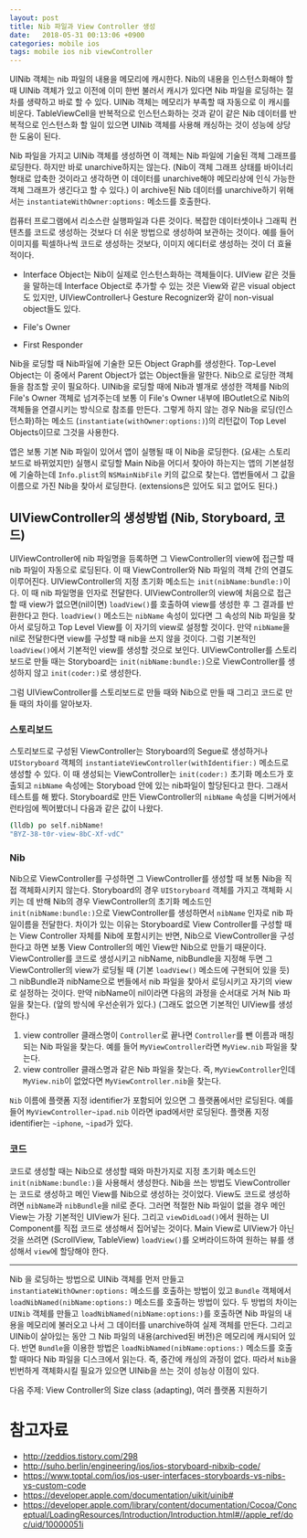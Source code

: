 ```yaml
---
layout: post
title: Nib 파일과 View Controller 생성
date:   2018-05-31 00:13:06 +0900
categories: mobile ios
tags: mobile ios nib viewController
---
```


UINib 객체는 nib 파일의 내용을 메모리에 캐시한다. Nib의 내용을 인스턴스화해야 할 때 UINib 객체가 있고 이전에 이미 한번 불러서 캐시가 있다면 Nib 파일을 로딩하는 절차를 생략하고 바로 할 수 있다. UINib 객체는 메모리가 부족할 때 자동으로 이 캐시를 비운다. 
TableViewCell을 반복적으로 인스턴스화하는 것과 같이 같은 Nib 데이터를 반복적으로 인스턴스화 할 일이 있으면 UINib 객체를 사용해 캐싱하는 것이 성능에 상당한 도움이 된다.

Nib 파일을 가지고 UINib 객체를 생성하면 이 객체는 Nib 파일에 기술된 객체 그래프를 로딩한다. 하지만 바로 unarchive하지는 않는다. (Nib이 객체 그래프 상태를 바이너리 형태로 압축한 것이라고 생각하면 이 데이터를 unarchive해야 메모리상에 인식 가능한 객체 그래프가 생긴다고 할 수 있다.) 이 archive된 Nib 데이터를 unarchive하기 위해서는 `instantiateWithOwner:options:` 메소드를 호출한다. 


컴퓨터 프로그램에서 리소스란 실행파일과 다른 것이다. 복잡한 데이터셋이나 그래픽 컨텐츠를 코드로 생성하는 것보다 더 쉬운 방법으로 생성하여 보관하는 것이다. 예를 들어 이미지를 픽셀하나씩 코드로 생성하는 것보다, 이미지 에디터로 생성하는 것이 더 효율적이다.

* Interface Object는 Nib이 실제로 인스턴스화하는 객체들이다. UIView 같은 것들을 말하는데 Interface Object로 추가할 수 있는 것은 View와 같은 visual object도 있지만, UIViewController나 Gesture Recognizer와 같이 non-visual object들도 있다.

* File's Owner
* First Responder

Nib을 로딩할 때 Nib파일에 기술한 모든 Object Graph를 생성한다. Top-Level Object는 이 중에서 Parent Object가 없는 Object들을 말한다. Nib으로 로딩한 객체들을 참조할 곳이 필요하다. UINib을 로딩할 때에 Nib과 별개로 생성한 객체를 Nib의 File's Owner 객체로 넘겨주는데 보통 이 File's Owner 내부에 IBOutlet으로 Nib의 객체들을 연결시키는 방식으로 참조를 만든다. 그렇게 하지 않는 경우 Nib을 로딩(인스턴스화)하는 메소드 (`instantiate(withOwner:options:)`)의 리턴값이 Top Level Objects이므로 그것을 사용한다.

앱은 보통 기본 Nib 파일이 있어서 앱이 실행될 때 이 Nib을 로딩한다. (요새는 스토리보드로 바뀌었지만) 실행시 로딩할 Main Nib을 어디서 찾아야 하는지는 앱의 기본설정에 기술하는데 `Info.plist`의 `NSMainNibFile` 키의 값으로 찾는다. 앱번들에서 그 값을 이름으로 가진 Nib을 찾아서 로딩한다. (extensions은 있어도 되고 없어도 된다.)

## UIViewController의 생성방법 (Nib, Storyboard, 코드)
UIViewController에 nib 파일명을 등록하면 그 ViewController의 view에 접근할 때 nib 파일이 자동으로 로딩된다. 이 때 ViewController와 Nib 파일의 객체 간의 연결도 이루어진다. UIViewController의 지정 초기화 메소드는 `init(nibName:bundle:)`이다. 이 때 nib 파일명을 인자로 전달한다. 
UIViewController의 view에 처음으로 접근할 때 view가 없으면(nil이면) `loadView()`를 호출하여 view를 생성한 후 그 결과를 반환한다고 한다. `loadView()` 메소드는 `nibName` 속성이 있다면 그 속성의 Nib 파일을 찾아서 로딩하고 Top Level View를 이 자기의 view로 설정할 것이다. 만약 `nibName`을 nil로 전달한다면 view를 구성할 때 nib을 쓰지 않을 것이다. 그럼 기본적인 `loadView()`에서 기본적인 view를 생성할 것으로 보인다.
UIViewController를 스토리보드로 만들 때는 Storyboard는 `init(nibName:bundle:)`으로 ViewController를 생성하지 않고 `init(coder:)`로 생성한다.

그럼 UIViewController를 스토리보드로 만들 때와 Nib으로 만들 때 그리고 코드로 만들 때의 차이를 알아보자.

### 스토리보드
스토리보드로 구성된 ViewController는 Storyboard의 Segue로 생성하거나 `UIStoryboard` 객체의 `instantiateViewController(withIdentifier:)` 메소드로 생성할 수 있다. 이 때 생성되는 ViewController는 `init(coder:)` 초기화 메소드가 호출되고 `nibName` 속성에는 Storyboad 안에 있는 nib파일이 할당된다고 한다. 그래서 테스트를 해 봤다. Storyboard로 만든 ViewController의 `nibName` 속성을 디버거에서 런타임에 찍어봤더니 다음과 같은 값이 나왔다.

```sh
(lldb) po self.nibName!
"BYZ-38-t0r-view-8bC-Xf-vdC"
```

### Nib
Nib으로 ViewController를 구성하면 그 ViewController를 생성할 때 보통 Nib을 직접 객체화시키지 않는다. Storyboard의 경우 `UIStoryboard` 객체를 가지고 객체화 시키는 데 반해 Nib의 경우 ViewController의 초기화 메소드인 `init(nibName:bundle:)`으로 ViewController를 생성하면서 `nibName` 인자로 nib 파일이름을 전달한다. 차이가 있는 이유는 Storyboard로 View Controller를 구성할 때는 View Controller 자체를 Nib에 포함시키는 반면, Nib으로 ViewController을 구성한다고 하면 보통 View Controller의 메인 View만 Nib으로 만들기 때문이다. ViewController를 코드로 생성시키고 nibName, nibBundle을 지정해 두면 그 ViewController의 view가 로딩될 때 (기본 `loadView()` 메소드에 구현되어 있을 듯) 그 nibBundle과 nibName으로 번들에서 nib 파일을 찾아서 로딩시키고 자기의 view로 설정하는 것이다. 만약 nibName이 nil이라면 다음의 과정을 순서대로 거쳐 Nib 파일을 찾는다. (앞의 방식에 우선순위가 있다.) (그래도 없으면 기본적인 UIView를 생성한다.)

1. view controller 클래스명이 `Controller`로 끝나면 `Controller`를 뺀 이름과 매칭되는 Nib 파일을 찾는다. 예를 들어 `MyViewController`라면 `MyView.nib` 파일을 찾는다.
2. view controller 클래스명과 같은 Nib 파일을 찾는다. 즉, `MyViewController`인데 `MyView.nib`이 없었다면 `MyViewController.nib`을 찾는다.

`Nib` 이름에 플랫폼 지정 identifier가 포함되어 있으면 그 플랫폼에서만 로딩된다. 
예를 들어 `MyViewController~ipad.nib` 이라면 ipad에서만 로딩된다. 플랫폼 지정 identifier는 `~iphone`, `~ipad`가 있다.

### 코드
코드로 생성할 때는 Nib으로 생성할 때와 마찬가지로 지정 초기화 메소드인 `init(nibName:bundle:)`을 사용해서 생성한다. Nib을 쓰는 방법도 ViewController는 코드로 생성하고 메인 View를 Nib으로 생성하는 것이었다. View도 코드로 생성하려면 `nibName`과 `nibBundle`을 nil로 준다. 그러면 적절한 Nib 파일이 없을 경우 메인 View는 가장 기본적인 UIView가 된다. 그리고 `viewDidLoad()`에서 원하는 UI Component를 직접 코드로 생성해서 집어넣는 것이다. Main View로 UIView가 아닌 것을 쓰려면 (ScrollView, TableView) `loadView()`를 오버라이드하여 원하는 뷰를 생성해서 `view`에 할당해야 한다.

---
Nib 을 로딩하는 방법으로 UINib 객체를 먼저 만들고 `instantiateWithOwner:options:` 메소드를 호출하는 방법이 있고 `Bundle` 객체에서 `loadNibNamed(nibName:options:)` 메소드를 호출하는 방법이 있다. 두 방법의 차이는 `UINib` 객체를 만들고 `loadNibNamed(nibName:options:)`를 호출하면 Nib 파일의 내용을 메모리에 불러오고 나서 그 데이터를 unarchive하여 실제 객체를 만든다. 그리고 UINib이 살아있는 동안 그 Nib 파일의 내용(archived된 버전)은 메모리에 캐시되어 있다. 반면 `Bundle`을 이용한 방법은 `loadNibNamed(nibName:options:)` 메소드를 호출할 때마다 Nib 파일을 디스크에서 읽는다. 즉, 중간에 캐싱의 과정이 없다. 따라서 `Nib`을 빈번하게 객체화시킬 필요가 있으면 UINib을 쓰는 것이 성능상 이점이 있다.

다음 주제: View Controller의 Size class (adapting), 여러 플랫폼 지원하기

# 참고자료
* http://zeddios.tistory.com/298
* http://suho.berlin/engineering/ios/ios-storyboard-nibxib-code/
* https://www.toptal.com/ios/ios-user-interfaces-storyboards-vs-nibs-vs-custom-code
* https://developer.apple.com/documentation/uikit/uinib#
* https://developer.apple.com/library/content/documentation/Cocoa/Conceptual/LoadingResources/Introduction/Introduction.html#//apple_ref/doc/uid/10000051i
